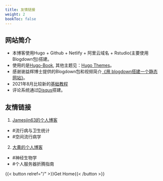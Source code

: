 ```yaml
---
title: 友情链接
weight: 2
bookToc: false
---
```


## 网站简介
- 本博客使用Hugo + Github + Netlify + 阿里云域名 + Rstudio(主要使用Blogdown包)搭建。
- 使用的是[Hugo-Book](https://github.com/alex-shpak/hugo-book), 其他主题见：[Hugo Themes](https://themes.gohugo.io/)。
- 感谢谢益辉博士提供的Blogdown包和视频简介[《用 blogdown搭建一个静态网站》](https://www.bilibili.com/video/BV1ZK4y1s7ir)。
- 2021年8月比较新的[基础教程](https://mp.weixin.qq.com/s?__biz=MzI1NjUwMjQxMQ==&mid=2247497094&idx=1&sn=12db9ec4d5755ab38eb9055d22c4c2cb&chksm=ea270a62dd5083742bd284775475f90f633642fa9d81543f7c718ef615570fea127e8ee6dc54&scene=178&cur_album_id=1684900703049138178#rd)
- 评论系统通过[Disqus](https://disqus.com/)搭建。

## 友情链接
1. [Jamesjin63的个人博客](https://jamesjin63.github.io/)
 - #流行病与卫生统计
 - #空间流行病学
2. [大黄的个人博客](https://blog.jjjjjj.one/)
 - #神经生物学
 - #个人服务器折腾指南
 
 
 {{< button relref="/" >}}Get Home{{< /button >}}